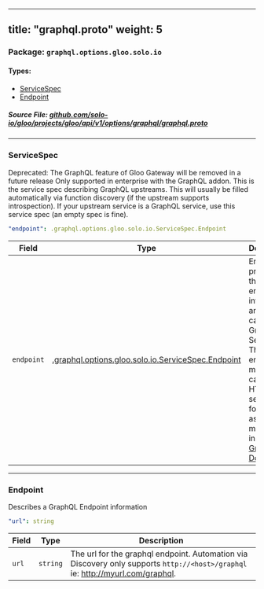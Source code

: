 
---
title: "graphql.proto"
weight: 5
---

<!-- Code generated by solo-kit. DO NOT EDIT. -->


### Package: `graphql.options.gloo.solo.io` 
#### Types:


- [ServiceSpec](#servicespec)
- [Endpoint](#endpoint)
  



##### Source File: [github.com/solo-io/gloo/projects/gloo/api/v1/options/graphql/graphql.proto](https://github.com/solo-io/gloo/blob/main/projects/gloo/api/v1/options/graphql/graphql.proto)





---
### ServiceSpec

 
Deprecated: The GraphQL feature of Gloo Gateway will be removed in a future release
Only supported in enterprise with the GraphQL addon. 
This is the service spec describing GraphQL upstreams. This will usually be filled
automatically via function discovery (if the upstream supports introspection).
If your upstream service is a GraphQL service, use this service spec (an empty
spec is fine).

```yaml
"endpoint": .graphql.options.gloo.solo.io.ServiceSpec.Endpoint

```

| Field | Type | Description |
| ----- | ---- | ----------- | 
| `endpoint` | [.graphql.options.gloo.solo.io.ServiceSpec.Endpoint](../graphql.proto.sk/#endpoint) | Endpoint provides the endpoint information, and how to call the GraphQL Server. This endpoint must be called via HTTP POST sending form data as mentioned in [the GraphQL Docs](https://graphql.org/learn/serving-over-http/#post-request). |




---
### Endpoint

 
Describes a GraphQL Endpoint information

```yaml
"url": string

```

| Field | Type | Description |
| ----- | ---- | ----------- | 
| `url` | `string` | The url for the graphql endpoint. Automation via Discovery only supports `http://<host>/graphql` ie: http://myurl.com/graphql. |





<!-- Start of HubSpot Embed Code -->
<script type="text/javascript" id="hs-script-loader" async defer src="//js.hs-scripts.com/5130874.js"></script>
<!-- End of HubSpot Embed Code -->
